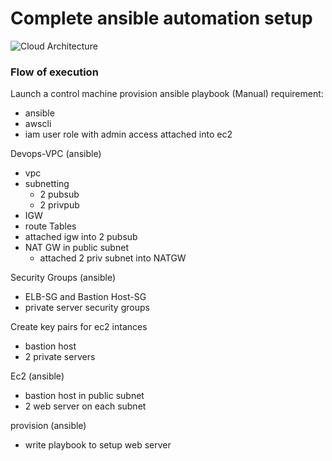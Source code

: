 # Complete ansible automation setup
![Cloud Architecture](https://github.com/GitPit-ak/aws-ansible-vpc/assets/44562876/d5d34464-8382-4d17-933e-64cdc3546ebd)

### Flow of execution 

Launch a control machine provision ansible playbook (Manual)
requirement:
- ansible
- awscli
- iam user role with admin access attached into ec2

Devops-VPC (ansible)

- vpc
- subnetting
    - 2 pubsub
    - 2 privpub
- IGW
- route Tables
 - attached igw into 2 pubsub
- NAT GW in public subnet
    - attached 2 priv subnet into NATGW

Security Groups (ansible)
- ELB-SG and Bastion Host-SG
- private server security groups

Create key pairs for ec2 intances
- bastion host
- 2 private servers

Ec2 (ansible)
- bastion host in public subnet
- 2 web server on each subnet

provision (ansible)
- write playbook to setup web server

